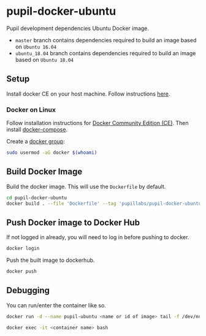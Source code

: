 # pupil-docker-ubuntu
Pupil development dependencies Ubuntu Docker image. 

- `master` branch contains dependencies required to build an image based on `Ubuntu 16.04`
- `ubuntu_18.04` branch contains dependencies required to build an image based on `Ubuntu 18.04`

## Setup

Install docker CE on your host machine. Follow instructions [here](https://docs.docker.com/install/). 

### Docker on Linux

Follow installation instructions for [Docker Community Edition (CE)](https://docs.docker.com/engine/installation/linux/docker-ce/ubuntu/). Then install [docker-compose](https://docs.docker.com/compose/install/#install-compose).

Create a [docker group](https://stackoverflow.com/a/33596140):

```bash
sudo usermod -aG docker $(whoami)
```

## Build Docker Image

Build the docker image. This will use the `Dockerfile` by default.

```bash
cd pupil-docker-ubuntu
docker build . --file 'Dockerfile' --tag 'pupillabs/pupil-docker-ubuntu:1.0'
```

## Push Docker image to Docker Hub

If not logged in already, you will need to log in before pushing to docker. 

```bash
docker login
```

Push the built image to dockerhub.

```bash
docker push
```

## Debugging

You can run/enter the container like so. 

```bash
docker run -d --name pupil-ubuntu <name or id of image> tail -f /dev/null   
```

```bash
docker exec -it <container name> bash
```